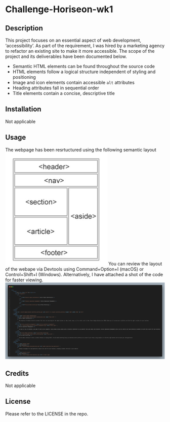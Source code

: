 # Challenge-Horiseon-wk1

## Description
This project focuses on an essential aspect of web development, ‘accessibility’. As part of the requirement, I was hired by a marketing agency to refactor an existing site to make it more accessible. The scope of the project and its deliverables have been documented below.

* Semantic HTML elements can be found throughout the source code
* HTML elements follow a logical structure independent of styling and positioning
* Image and icon elements contain accessible `alt` attributes
* Heading attributes fall in sequential order
* Title elements contain a concise, descriptive title

## Installation

Not applicable

## Usage

The webpage has been resrtuctured using the following semantic layout
![alt text](./assets/images/Screenshot-semantic%20structure.jpg)
You can review the layout of the webape via Devtools using Command+Option+I (macOS) or Control+Shift+I (Windows). Alternatively, I have attached a shot of the code for faster viewing.
![alt text](./assets/images/code.png)

## Credits

Not applicable

## License

Please refer to the LICENSE in the repo.

   